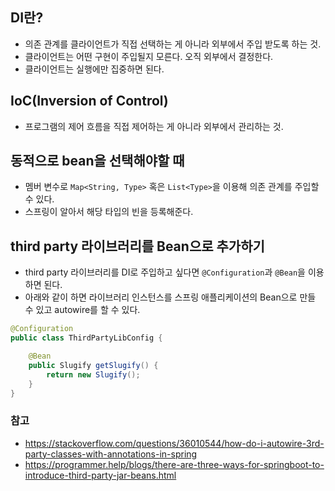 ## DI란?
- 의존 관계를 클라이언트가 직접 선택하는 게 아니라 외부에서 주입 받도록 하는 것.
- 클라이언트는 어떤 구현이 주입될지 모른다. 오직 외부에서 결정한다.
- 클라이언트는 실행에만 집중하면 된다.

## IoC(Inversion of Control)
- 프로그램의 제어 흐름을 직접 제어하는 게 아니라 외부에서 관리하는 것.

## 동적으로 bean을 선택해야할 때
- 멤버 변수로 `Map<String, Type>` 혹은 `List<Type>`을 이용해 의존 관계를 주입할 수 있다.
- 스프링이 알아서 해당 타입의 빈을 등록해준다.

## third party 라이브러리를 Bean으로 추가하기
- third party 라이브러리를 DI로 주입하고 싶다면 `@Configuration`과 `@Bean`을 이용하면 된다.
- 아래와 같이 하면 라이브러리 인스턴스를 스프링 애플리케이션의 Bean으로 만들 수 있고 autowire를 할 수 있다.
```java
@Configuration
public class ThirdPartyLibConfig {

    @Bean
    public Slugify getSlugify() {
        return new Slugify();
    }
}
```

### 참고
- https://stackoverflow.com/questions/36010544/how-do-i-autowire-3rd-party-classes-with-annotations-in-spring
- https://programmer.help/blogs/there-are-three-ways-for-springboot-to-introduce-third-party-jar-beans.html